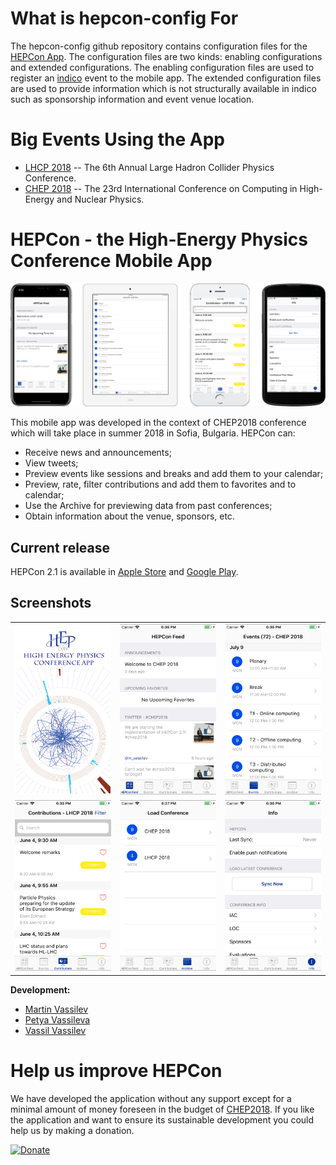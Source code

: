 # What is hepcon-config For

The hepcon-config github repository contains configuration files for the [HEPCon App](#hepcon---the-high-energy-physics-conference-mobile-app). The configuration files are two kinds: enabling configurations and extended configurations. The enabling configuration files are used to register an [indico](http://indico.cern.ch/) event to the mobile app. The extended configuration files are used to provide information which is not structurally available in indico such as sponsorship information and event venue location.

# Big Events Using the App

  * [LHCP 2018](https://indico.cern.ch/event/681549) -- The 6th Annual Large Hadron Collider Physics Conference.
  * [CHEP 2018](https://indico.cern.ch/event/587955) -- The 23rd International Conference on Computing in High-Energy and Nuclear Physics.

# HEPCon - the High-Energy Physics Conference Mobile App

![](art/apps.png)

This mobile app was developed in the context of CHEP2018 conference which will take place in summer 2018 in Sofia, Bulgaria.
HEPCon can:
* Receive news and announcements;
* View tweets;
* Preview events like sessions and breaks and add them to your calendar;
* Preview, rate, filter contributions and add them to favorites and to calendar;
* Use the Archive for previewing data from past conferences;
* Obtain information about the venue, sponsors, etc.

## Current release

HEPCon 2.1 is available in [Apple Store](https://itunes.apple.com/us/app/hepcon/id1286500651?platform=iphone&preserveScrollPosition=true#platform/iphone) and [Google Play](https://play.google.com/store/apps/details?id=com.hepcon.chep2018&hl=en_GB).


## Screenshots

<table>
  <tr>
    <td>
      <img src="art/splash.png"/>
    </td>
    <td>
      <img src="art/feed.png"/>
    </td>
    <td>
      <img src="art/events.png"/>
    </td>
    </tr>
    <tr>
    <td>
      <img src="art/contributions.png"/>
    </td>
    <td>
      <img src="art/archive.jpeg"/>
    </td>
    <td>
      <img src="art/info.png"/>
    </td>
  </tr>
</table>


**Development:**
* [Martin Vassilev](http://github.com/mvassilev)
* [Petya Vassileva](http://github.com/ppetrova)
* [Vassil Vassilev](http://github.com/vgvassilev)


# Help us improve HEPCon

We have developed the application without any support except for a minimal amount of money foreseen in the budget of [CHEP2018](http://chep2018.org/). If you like the application and want to ensure its sustainable development you could help us by making a donation.

[![Donate](https://img.shields.io/badge/Donate-PayPal-green.svg)](https://www.paypal.com/cgi-bin/webscr?cmd=_donations&business=N8VLH4LERX7GA&lc=BG&item_name=Sponsor%20HEPCon%20Development&currency_code=EUR&bn=PP%2dDonationsBF%3abtn_donateCC_LG%2egif%3aNonHosted)

